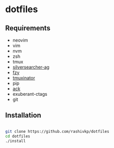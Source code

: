 # dotfiles

## Requirements

- neovim
- vim
- nvm
- zsh
- tmux
- [silversearcher-ag](https://github.com/ggreer/the_silver_searcher)
- [fzy](https://github.com/jhawthorn/fzy)
- [tmuxinator](https://github.com/tmuxinator/tmuxinator)
- pip
- [ack](https://beyondgrep.com/install/) 
- exuberant-ctags
- git


## Installation

```sh

git clone https://github.com/rashivkp/dotfiles
cd dotfiles
./install
```
